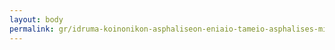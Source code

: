 ```yaml
---
layout: body
permalink: gr/idruma-koinonikon-asphaliseon-eniaio-tameio-asphalises-misthoton-i-k-a-e-t-a-m/
---
```



